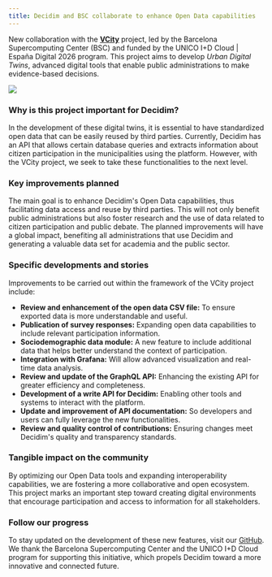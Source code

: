 ```yaml
---
title: Decidim and BSC collaborate to enhance Open Data capabilities
---
```

New collaboration with the **[VCity](<>)** project, led by the Barcelona Supercomputing Center (BSC) and funded by the UNICO I+D Cloud | España Digital 2026 program. This project aims to develop *Urban Digital Twins*, advanced digital tools that enable public administrations to make evidence-based decisions.



![](/uploads/screenshot-2024-11-14-at-09-41-56-vcity-a-human-centric-platform-for-urban-digital-twins.png)

### Why is this project important for Decidim?

In the development of these digital twins, it is essential to have standardized open data that can be easily reused by third parties. Currently, Decidim has an API that allows certain database queries and extracts information about citizen participation in the municipalities using the platform. However, with the VCity project, we seek to take these functionalities to the next level.

### Key improvements planned

The main goal is to enhance Decidim's Open Data capabilities, thus facilitating data access and reuse by third parties. This will not only benefit public administrations but also foster research and the use of data related to citizen participation and public debate. The planned improvements will have a global impact, benefiting all administrations that use Decidim and generating a valuable data set for academia and the public sector.

### Specific developments and stories

Improvements to be carried out within the framework of the VCity project include:

* **Review and enhancement of the open data CSV file:** To ensure exported data is more understandable and useful.
* **Publication of survey responses:** Expanding open data capabilities to include relevant participation information.
* **Sociodemographic data module:** A new feature to include additional data that helps better understand the context of participation.
* **Integration with Grafana:** Will allow advanced visualization and real-time data analysis.
* **Review and update of the GraphQL API:** Enhancing the existing API for greater efficiency and completeness.
* **Development of a write API for Decidim:** Enabling other tools and systems to interact with the platform.
* **Update and improvement of API documentation:** So developers and users can fully leverage the new functionalities.
* **Review and quality control of contributions:** Ensuring changes meet Decidim's quality and transparency standards.

### Tangible impact on the community

By optimizing our Open Data tools and expanding interoperability capabilities, we are fostering a more collaborative and open ecosystem. This project marks an important step toward creating digital environments that encourage participation and access to information for all stakeholders.

### Follow our progress

To stay updated on the development of these new features, visit our [GitHub](https://github.com/orgs/decidim/projects/24/views/19?query=is%3Aopen+sort%3Aupdated-desc). We thank the Barcelona Supercomputing Center and the UNICO I+D Cloud program for supporting this initiative, which propels Decidim toward a more innovative and connected future.
